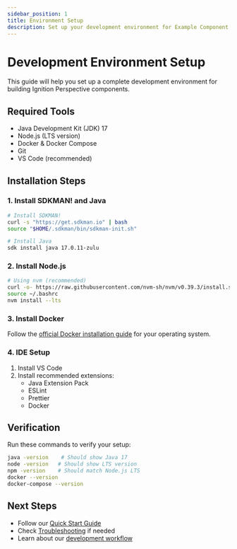 ```yaml
---
sidebar_position: 1
title: Environment Setup
description: Set up your development environment for Example Component Library
---
```


# Development Environment Setup

This guide will help you set up a complete development environment for building Ignition Perspective components.

## Required Tools

- Java Development Kit (JDK) 17
- Node.js (LTS version)
- Docker & Docker Compose
- Git
- VS Code (recommended)

## Installation Steps

### 1. Install SDKMAN! and Java

```bash
# Install SDKMAN!
curl -s "https://get.sdkman.io" | bash
source "$HOME/.sdkman/bin/sdkman-init.sh"

# Install Java
sdk install java 17.0.11-zulu
```

### 2. Install Node.js

```bash
# Using nvm (recommended)
curl -o- https://raw.githubusercontent.com/nvm-sh/nvm/v0.39.3/install.sh | bash
source ~/.bashrc
nvm install --lts
```

### 3. Install Docker

Follow the [official Docker installation guide](https://docs.docker.com/get-docker/) for your operating system.

### 4. IDE Setup

1. Install VS Code
2. Install recommended extensions:
   - Java Extension Pack
   - ESLint
   - Prettier
   - Docker

## Verification

Run these commands to verify your setup:

```bash
java -version    # Should show Java 17
node -version   # Should show LTS version
npm -version    # Should match Node.js LTS
docker --version
docker-compose --version
```

## Next Steps

- Follow our [Quick Start Guide](quick-start)
- Check [Troubleshooting](troubleshooting) if needed
- Learn about our [development workflow](../Development/hot-reload)
